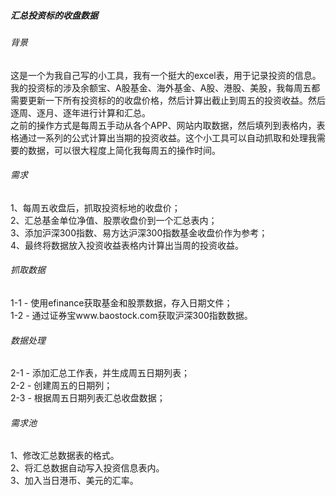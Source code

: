 ##### 汇总投资标的收盘数据
###### 背景
这是一个为我自己写的小工具，我有一个挺大的excel表，用于记录投资的信息。我的投资标的涉及余额宝、A股基金、海外基金、A股、港股、美股，我每周五都需要更新一下所有投资标的的收盘价格，然后计算出截止到周五的投资收益。然后逐周、逐月、逐年进行计算和汇总。<br />
之前的操作方式是每周五手动从各个APP、网站内取数据，然后填列到表格内，表格通过一系列的公式计算出当期的投资收益。这个小工具可以自动抓取和处理我需要的数据，可以很大程度上简化我每周五的操作时间。<br />
###### 需求
1、每周五收盘后，抓取投资标地的收盘价；<br />
2、汇总基金单位净值、股票收盘价到一个汇总表内；<br />
3、添加沪深300指数、易方达沪深300指数基金收盘价作为参考；<br />
4、最终将数据放入投资收益表格内计算出当周的投资收益。<br />
###### 抓取数据
1-1 - 使用efinance获取基金和股票数据，存入日期文件；<br />
1-2 - 通过证券宝www.baostock.com获取沪深300指数数据。<br />
###### 数据处理
2-1 - 添加汇总工作表，并生成周五日期列表；<br />
2-2 - 创建周五的日期列；<br />
2-3 - 根据周五日期列表汇总收盘数据；<br />
###### 需求池
1、修改汇总数据表的格式。<br />
2、将汇总数据自动写入投资信息表内。<br />
3、加入当日港币、美元的汇率。<br />
